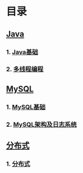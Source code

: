 # 目录

## [Java](/java/)

### 1. [Java基础](/java/基础.md)
### 2. [多线程编程](/java/多线程编程.md)

## [MySQL](/mysql/)

### 1. [MySQL基础](/mysql/MySQL基础.md)
### 2. [MySQL架构及日志系统](/mysql/MySQL架构及日志系统.md)

## [分布式](/分布式/)

### 1. [分布式](/分布式/分布式.md)
